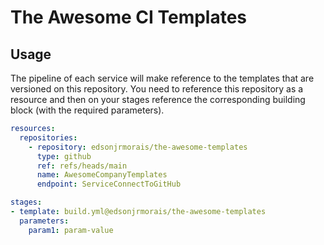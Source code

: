 # The Awesome CI Templates

## Usage

The pipeline of each service will make reference to the templates that are versioned on this repository. You need to reference this repository as a resource and then on your stages reference the corresponding building block (with the required parameters).

```yaml
resources:
  repositories:
    - repository: edsonjrmorais/the-awesome-templates
      type: github
      ref: refs/heads/main
      name: AwesomeCompanyTemplates
      endpoint: ServiceConnectToGitHub

stages:    
- template: build.yml@edsonjrmorais/the-awesome-templates
  parameters:
    param1: param-value
```
